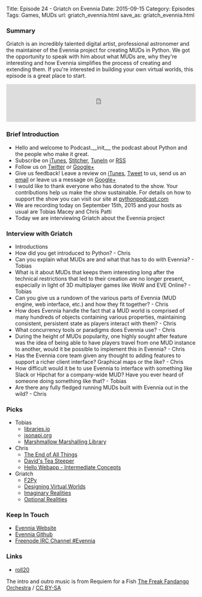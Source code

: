 Title: Episode 24 - Griatch on Evennia
Date: 2015-09-15
Category: Episodes
Tags: Games, MUDs
url: griatch_evennia.html
save_as: griatch_evennia.html

### Summary
Griatch is an incredibly talented digital artist, professional astronomer and the maintainer of the Evennia project for creating MUDs in Python. We got the opportunity to speak with him about what MUDs are, why they're interesting and how Evennia simplifies the process of creating and extending them. If you're interested in building your own virtual worlds, this episode is a great place to start.

<iframe id="audio_iframe" src="https://www.podbean.com/media/player/7ftz6-5906dd?from=yiiadmin&skin=103&postId=5834461&download=1&share=1&fonts=Helvetica&auto=0" height="100" width="100%" frameborder="0" scrolling="no" data-name="pb-iframe-player"></iframe>

### Brief Introduction
- Hello and welcome to Podcast.\_\_init\_\_, the podcast about Python and the people who make it great.
- Subscribe on [iTunes](https://itunes.apple.com/us/podcast/podcast.-init/id981834425?mt=2&uo=6&at=&ct=), [Stitcher](http://www.stitcher.com/s?fid=64838&refid=stpr), [TuneIn](http://tunein.com/embed/follow/p726240/#) or [RSS](http://podcastinit.podbean.com/feed/)
- Follow us on [Twitter](https://twitter.com/Podcast__init__) or [Google+](https://plus.google.com/+Podcastinit-the-python-podcast)
- Give us feedback! Leave a review on [iTunes](https://itunes.apple.com/us/podcast/podcast.-init/id981834425?mt=2&uo=6&at=&ct=), [Tweet](https://twitter.com/Podcast__init__) to us, send us an [email](mailto:hosts@podcastinit.com) or leave us a message on [Google+](https://plus.google.com/+Podcastinit-the-python-podcast)
- I would like to thank everyone who has donated to the show. Your contributions help us make the show sustainable. For details on how to support the show you can visit our site at [pythonpodcast.com](http://pythonpodcast.com)
- We are recording today on September 15th, 2015 and your hosts as usual are Tobias Macey and Chris Patti
- Today we are interviewing Griatch about the Evennia project

### Interview with Griatch
- Introductions
- How did you get introduced to Python? - Chris
- Can you explain what MUDs are and what that has to do with Evennia? - Tobias
- What is it about MUDs that keeps them interesting long after the technical restrictions that led to their creation are no longer present, especially in light of 3D multiplayer games like WoW and EVE Online? - Tobias
- Can you give us a rundown of the various parts of Evennia (MUD engine, web interface, etc.) and how they fit together? - Chris
- How does Evennia handle the fact that a MUD world is comprised of many hundreds of objects containing various properties, maintaining consistent, persistent state as players interact with them? - Chris
- What concurrency tools or paradigms does Evennia use? - Chris
- During the height of MUDs popularity, one highly sought after feature was the idea of being able to have players travel from one MUD instance to another, would it be possible to implement this in Evennia? - Chris
- Has the Evennia core team given any thought to adding features to support a richer client interface? Graphical maps or the like? - Chris
- How difficult would it be to use Evennia to interface with something like Slack or Hipchat for a company-wide MUD? Have you ever heard of someone doing something like that? - Tobias
- Are there any fully fledged running MUDs built with Evennia out in the wild? - Chris

### Picks
- Tobias
    - [libraries.io](https://libraries.io/)
    - [jsonapi.org](http://jsonapi.org/)
    - [Marshmallow Marshalling Library](http://marshmallow.readthedocs.org/en/latest/)
- Chris
    - [The End of All Things](http://amzn.to/1gpbw41)
    - [David's Tea Steeper](https://www.davidstea.com/ca_en/36oz-steeper)
    - [Hello Webapp - Intermediate Concepts](https://www.kickstarter.com/projects/1868398473/hello-web-app-intermediate-concepts)
- Griatch
    - [F2Py](https://sysbio.ioc.ee/projects/f2py2e/)
    - [Designing Virtual Worlds](http://amzn.to/1gpbOrx)
    - [Imaginary Realities](http://journal.imaginary-realities.com/)
    - [Optional Realities](http://optionalrealities.com/)

### Keep In Touch
- [Evennia Website](http://www.evennia.com)
- [Evennia Github](http://github.com/evennia/evennia)
- [Freenode IRC Channel #Evennia](http://irclogs.jackgrigg.com/irc.freenode.net/evennia/today)

### Links
- [roll20](https://roll20.net/)

The intro and outro music is from Requiem for a Fish [The Freak Fandango Orchestra](http://freemusicarchive.org/music/The_Freak_Fandango_Orchestra/)  / [CC BY-SA](http://creativecommons.org/licenses/by-sa/3.0/)
